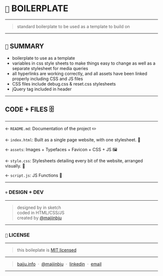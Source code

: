 # `🍳` BOILERPLATE
---
> standard boilerplate to be used as a template to build on
---
## `📑` SUMMARY
- boilerplate to use as a template <br>
- variables in css style sheets to make things easy to change as well as a separate stylesheet for media queries <br>
- all hyperlinks are working correctly, and all assets have been linked properly including CSS and JS files <br>
- CSS files include debug.css & reset.css stylesheets <br>
- jQuery tag included in header
---
## CODE + FILES 🗄
---
← `README.md`: Documentation of the project ✏️

← `index.html`: Built as a single page website, with one stylesheet. 📝

← `assets`: Images + Typefaces + Favicon + CSS + JS 🖼

← `style.css`: Stylesheets detailing every bit of the website, arranged visually. 🌈

← `script.js`: JS Functions 👾

---
### `⚜️` DESIGN + DEV
---
> designed by in sketch<br>
> coded in HTML/CSS/JS<br>
created by [@majiinbju](https://github.com/majiinbju)
---
### `🪪` LICENSE
---
> this boileplate is [MIT licensed](LICENSE.md)
---
> [bajju.info](https://www.bajju.info) &nbsp;&middot;&nbsp;
> [@majiinbju](https://github.com/majiinbju) &nbsp;&middot;&nbsp;
> [linkedin](https://www.linkedin.com/in/vivek-bajaj-4a8035152/) &nbsp;&middot;&nbsp;
> [email](mailto:hi@vivekbajaj.design)
---


